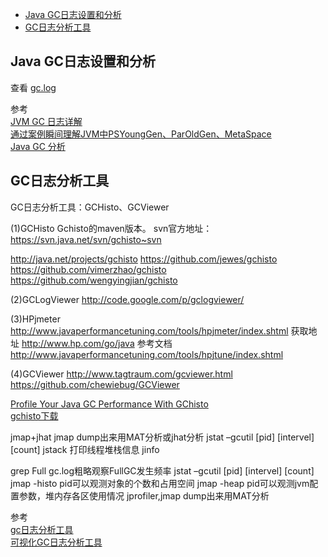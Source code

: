 - [Java GC日志设置和分析](#Java-GC日志设置和分析)
- [GC日志分析工具](#GC日志分析工具)




## Java GC日志设置和分析


查看 [gc.log](gc.log)


参考  
[JVM GC 日志详解](https://juejin.im/post/6844903791909666823)  
[通过案例瞬间理解JVM中PSYoungGen、ParOldGen、MetaSpace](https://blog.csdn.net/someby/article/details/83713476)  
[Java GC 分析](http://www.ityouknow.com/jvm/2017/09/18/GC-Analysis.html)  





## GC日志分析工具

GC日志分析工具：GCHisto、GCViewer

(1)GCHisto
Gchisto的maven版本。
svn官方地址：https://svn.java.net/svn/gchisto~svn

http://java.net/projects/gchisto
https://github.com/jewes/gchisto
https://github.com/vimerzhao/gchisto
https://github.com/wengyingjian/gchisto

(2)GCLogViewer
http://code.google.com/p/gclogviewer/

(3)HPjmeter
http://www.javaperformancetuning.com/tools/hpjmeter/index.shtml
获取地址 http://www.hp.com/go/java
参考文档 http://www.javaperformancetuning.com/tools/hpjtune/index.shtml

(4)GCViewer
http://www.tagtraum.com/gcviewer.html
https://github.com/chewiebug/GCViewer



[Profile Your Java GC Performance With GChisto](http://sysadminsjourney.com/2008/09/15/profile-gc-with-gchisto/)  
[gchisto下载](https://www.openhub.net/p/gchisto)




jmap+jhat jmap dump出来用MAT分析或jhat分析
jstat –gcutil [pid] [intervel] [count]
jstack 打印线程堆栈信息
jinfo


grep Full gc.log粗略观察FullGC发生频率
jstat –gcutil [pid] [intervel] [count]
jmap -histo pid可以观测对象的个数和占用空间
jmap -heap pid可以观测jvm配置参数，堆内存各区使用情况
jprofiler,jmap dump出来用MAT分析




参考  
[gc日志分析工具](https://cloud.tencent.com/developer/article/1200360)  
[可视化GC日志分析工具](https://juejin.im/post/6844903873279344653)  



